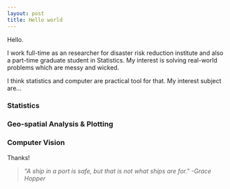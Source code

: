 ```yaml
---
layout: post
title: Hello world
---
```

<div class="message">
Hello.

I work full-time as an researcher for disaster risk reduction institute and also a part-time graduate student in Statistics.
My interest is solving real-world problems which are messy and wicked. 

</div>

I think statistics and computer are practical tool for that.
My interest subject are...
 
### Statistics

### Geo-spatial Analysis & Plotting

### Computer Vision



Thanks!


> <em> "A ship in a port is safe, but that is not what ships are for." -Grace Hopper </em>


